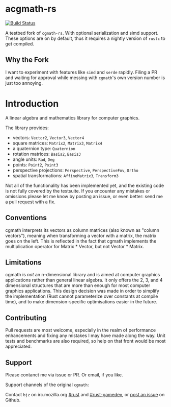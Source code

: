 # acgmath-rs

[![Build Status](https://travis-ci.org/brendanzab/cgmath.svg?branch=master)](https://travis-ci.org/brendanzab/cgmath)

A testbed fork of `cgmath-rs`. With optional serialization and simd support. These options are on by default, thus it requires a nightly version of `rustc` to get compiled. 

## Why the Fork

I want to experiment with features like `simd` and `serde` rapidly. Filing a PR and waiting for approval while messing with `cgmath`'s own version number is just too annoying.

# Introduction

A linear algebra and mathematics library for computer graphics.

The library provides:

- vectors: `Vector2`, `Vector3`, `Vector4`
- square matrices: `Matrix2`, `Matrix3`, `Matrix4`
- a quaternion type: `Quaternion`
- rotation matrices: `Basis2`, `Basis3`
- angle units: `Rad`, `Deg`
- points: `Point2`, `Point3`
- perspective projections: `Perspective`, `PerspectiveFov`, `Ortho`
- spatial transformations: `AffineMatrix3`, `Transform3`

Not all of the functionality has been implemented yet, and the existing code
is not fully covered by the testsuite. If you encounter any mistakes or
omissions please let me know by posting an issue, or even better: send me a
pull request with a fix.

## Conventions

cgmath interprets its vectors as column matrices (also known as "column
vectors"), meaning when transforming a vector with a matrix, the matrix goes
on the left. This is reflected in the fact that cgmath implements the
multiplication operator for Matrix * Vector, but not Vector * Matrix.

## Limitations

cgmath is _not_ an n-dimensional library and is aimed at computer graphics
applications rather than general linear algebra. It only offers the 2, 3, and
4 dimensional structures that are more than enough for most computer graphics
applications. This design decision was made in order to simplify the
implementation (Rust cannot parameterize over constants at compile time), and to
make dimension-specific optimisations easier in the future.

## Contributing

Pull requests are most welcome, especially in the realm of performance
enhancements and fixing any mistakes I may have made along the way. Unit tests
and benchmarks are also required, so help on that front would be most
appreciated.

## Support

Please contanct me via issue or PR. Or email, if you like.

Support channels of the original `cgmath`:

Contact `bjz` on irc.mozilla.org [#rust](http://mibbit.com/?server=irc.mozilla.org&channel=%23rust)
and [#rust-gamedev](http://mibbit.com/?server=irc.mozilla.org&channel=%23rust-gamedev),
or [post an issue](https://github.com/bjz/cgmath/issues/new) on Github.
